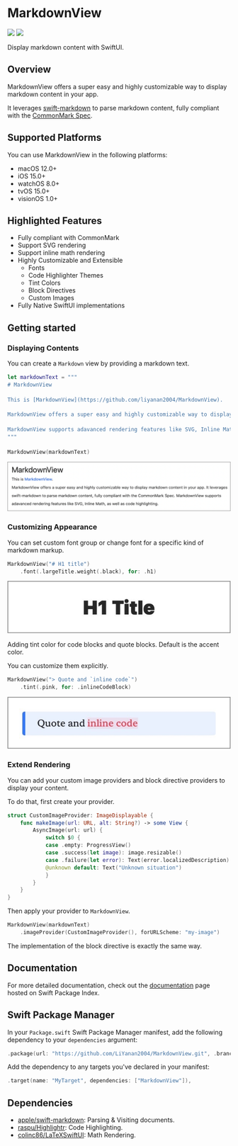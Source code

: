 # MarkdownView


[![](https://img.shields.io/endpoint?url=https%3A%2F%2Fswiftpackageindex.com%2Fapi%2Fpackages%2FLiYanan2004%2FMarkdownView%2Fbadge%3Ftype%3Dswift-versions)](https://swiftpackageindex.com/LiYanan2004/MarkdownView)
[![](https://img.shields.io/endpoint?url=https%3A%2F%2Fswiftpackageindex.com%2Fapi%2Fpackages%2FLiYanan2004%2FMarkdownView%2Fbadge%3Ftype%3Dplatforms)](https://swiftpackageindex.com/LiYanan2004/MarkdownView)

Display markdown content with SwiftUI.

## Overview

MarkdownView offers a super easy and highly customizable way to display markdown content in your app. 

It leverages [swift-markdown](https://github.com/swiftlang/swift-markdown) to parse markdown content, fully compliant with the [CommonMark Spec](https://spec.commonmark.org/current/).

## Supported Platforms

You can use MarkdownView in the following platforms:

* macOS 12.0+
* iOS 15.0+
* watchOS 8.0+
* tvOS 15.0+
* visionOS 1.0+

## Highlighted Features

- Fully compliant with CommonMark
- Support SVG rendering
- Support inline math rendering 
- Highly Customizable and Extensible
    - Fonts
    - Code Highlighter Themes
    - Tint Colors
    - Block Directives
    - Custom Images
- Fully Native SwiftUI implementations

## Getting started

### Displaying Contents

You can create a `Markdown` view by providing a markdown text.

```swift
let markdownText = """
# MarkdownView

This is [MarkdownView](https://github.com/liyanan2004/MarkdownView).

MarkdownView offers a super easy and highly customizable way to display markdown content in your app. It leverages swift-markdown to parse markdown content, fully compliant with the CommonMark Spec.

MarkdownView supports adavanced rendering features like SVG, Inline Math, as well as code highlighting.
"""

MarkdownView(markdownText)
```

![](/Images/simple-rendering.png)

### Customizing Appearance

You can set custom font group or change font for a specific kind of markdown markup.

```swift
MarkdownView("# H1 title")
    .font(.largeTitle.weight(.black), for: .h1)
```

![](/Images/font.jpeg)

Adding tint color for code blocks and quote blocks. Default is the accent color.

You can customize them explicitly.

```swift
MarkdownView("> Quote and `inline code`")
    .tint(.pink, for: .inlineCodeBlock)
```

![](/Images/tint.jpeg)

### Extend Rendering

You can add your custom image providers and block directive providers to display your content.

To do that, first create your provider.

```swift
struct CustomImageProvider: ImageDisplayable {
    func makeImage(url: URL, alt: String?) -> some View {
        AsyncImage(url: url) {
            switch $0 {
            case .empty: ProgressView()
            case .success(let image): image.resizable()
            case .failure(let error): Text(error.localizedDescription)
            @unknown default: Text("Unknown situation")
            }
        }
    }
}
```

Then apply your provider to `MarkdownView`.

```swift
MarkdownView(markdownText)
    .imageProvider(CustomImageProvider(), forURLScheme: "my-image")
```

The implementation of the block directive is exactly the same way.

## Documentation

For more detailed documentation, check out the [documentation](https://swiftpackageindex.com/LiYanan2004/MarkdownView/main/documentation/MarkdownView) page hosted on Swift Package Index.

## Swift Package Manager

In your `Package.swift` Swift Package Manager manifest, add the following dependency to your `dependencies` argument:

```swift
.package(url: "https://github.com/LiYanan2004/MarkdownView.git", .branch("main")),
```

Add the dependency to any targets you've declared in your manifest:

```swift
.target(name: "MyTarget", dependencies: ["MarkdownView"]),
```

## Dependencies

- [apple/swift-markdown](https://github.com/apple/swift-markdown): Parsing & Visiting documents.
- [raspu/Highlightr](https://github.com/raspu/Highlightr.git): Code Highlighting.
- [colinc86/LaTeXSwiftUI](https://github.com/colinc86/LaTeXSwiftUI.git): Math Rendering.
